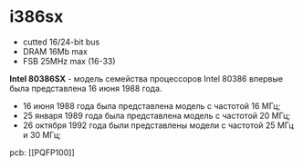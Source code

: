 # i386sx

- cutted 16/24-bit bus
- DRAM 16Mb max
- FSB 25MHz max (16-33)


**Intel 80386SX** - модель семейства процессоров Intel 80386 впервые была представлена 16 июня 1988 года.

- 16 июня 1988 года была представлена модель с частотой 16 МГц;
- 25 января 1989 года была представлена модель с частотой 20 МГц;
- 26 октября 1992 года были представлены модели с частотой 25 МГц и 30 МГц;

pcb: [[PQFP100]]
